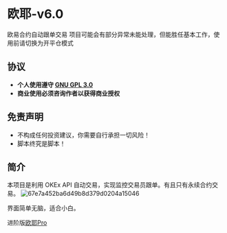 # 欧耶-v6.0
欧易合约自动跟单交易
项目可能会有部分异常未能处理，但能胜任基本工作，使用前请切换为开平仓模式

## 协议
- **个人使用遵守 [GNU GPL 3.0](./LICENSE)**
- **商业使用必须咨询作者以获得商业授权**

## 免责声明
- 不构成任何投资建议，你需要自行承担一切风险！
- 脚本终究是脚本！

## 简介
本项目是利用 OKEx API 自动交易，实现监控交易员跟单。有且只有永续合约交易。
![67e7a452ba6d49b8d379d0204a15046](https://github.com/SIWEI0/OUYEv6.0/assets/86072267/bb16331b-51a3-42c0-8183-dd5b9b68edf7)

界面简单无脑，适合小白。

进阶版[欧耶Pro](https://www.denceun.cn/2024/04/%e6%ac%a7%e8%80%b6pro%e6%ac%a7%e6%98%93%e5%b8%81%e5%ae%89%e5%90%88%e7%ba%a6%e8%b7%9f%e5%8d%95%e7%b3%bb%e7%bb%9f%e5%95%86%e4%b8%9a%e4%bb%b7%e5%80%bc8000/)
